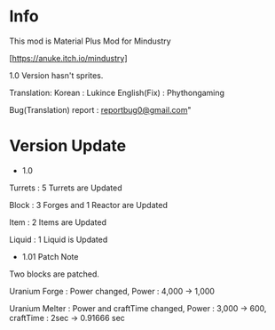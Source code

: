 # Info
This mod is Material Plus Mod for Mindustry

[https://anuke.itch.io/mindustry]

1.0 Version hasn't sprites.

Translation:
Korean : Lukince
English(Fix) : Phythongaming

Bug(Translation) report : reportbug0@gmail.com"

# Version Update

- 1.0

Turrets : 5 Turrets are Updated

Block : 3 Forges and 1 Reactor are Updated

Item : 2 Items are Updated

Liquid : 1 Liquid is Updated

- 1.01 Patch Note

Two blocks are patched.

Uranium Forge : Power changed, Power : 4,000 -> 1,000

Uranium Melter : Power and craftTime changed, Power : 3,000 -> 600, craftTime : 2sec -> 0.91666 sec
